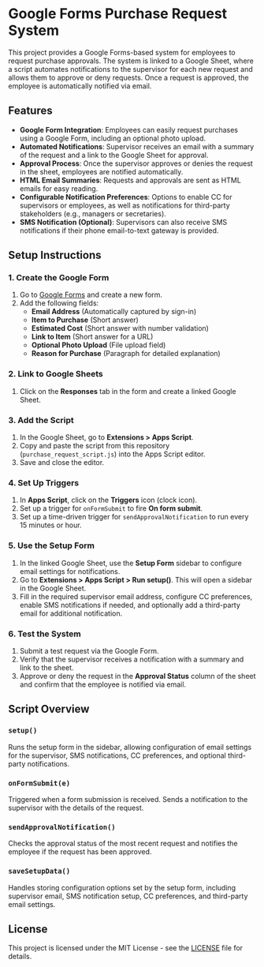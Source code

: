 # Google Forms Purchase Request System

This project provides a Google Forms-based system for employees to request purchase approvals. The system is linked to a Google Sheet, where a script automates notifications to the supervisor for each new request and allows them to approve or deny requests. Once a request is approved, the employee is automatically notified via email.

## Features

- **Google Form Integration**: Employees can easily request purchases using a Google Form, including an optional photo upload.
- **Automated Notifications**: Supervisor receives an email with a summary of the request and a link to the Google Sheet for approval.
- **Approval Process**: Once the supervisor approves or denies the request in the sheet, employees are notified automatically.
- **HTML Email Summaries**: Requests and approvals are sent as HTML emails for easy reading.
- **Configurable Notification Preferences**: Options to enable CC for supervisors or employees, as well as notifications for third-party stakeholders (e.g., managers or secretaries).
- **SMS Notification (Optional)**: Supervisors can also receive SMS notifications if their phone email-to-text gateway is provided.

## Setup Instructions

### 1. Create the Google Form
1. Go to [Google Forms](https://forms.google.com) and create a new form.
2. Add the following fields:
   - **Email Address** (Automatically captured by sign-in)
   - **Item to Purchase** (Short answer)
   - **Estimated Cost** (Short answer with number validation)
   - **Link to Item** (Short answer for a URL)
   - **Optional Photo Upload** (File upload field)
   - **Reason for Purchase** (Paragraph for detailed explanation)

### 2. Link to Google Sheets
1. Click on the **Responses** tab in the form and create a linked Google Sheet.

### 3. Add the Script
1. In the Google Sheet, go to **Extensions > Apps Script**.
2. Copy and paste the script from this repository (`purchase_request_script.js`) into the Apps Script editor.
3. Save and close the editor.

### 4. Set Up Triggers
1. In **Apps Script**, click on the **Triggers** icon (clock icon).
2. Set up a trigger for `onFormSubmit` to fire **On form submit**.
3. Set up a time-driven trigger for `sendApprovalNotification` to run every 15 minutes or hour.

### 5. Use the Setup Form
1. In the linked Google Sheet, use the **Setup Form** sidebar to configure email settings for notifications.
2. Go to **Extensions > Apps Script > Run setup()**. This will open a sidebar in the Google Sheet.
3. Fill in the required supervisor email address, configure CC preferences, enable SMS notifications if needed, and optionally add a third-party email for additional notification.

### 6. Test the System
1. Submit a test request via the Google Form.
2. Verify that the supervisor receives a notification with a summary and link to the sheet.
3. Approve or deny the request in the **Approval Status** column of the sheet and confirm that the employee is notified via email.

## Script Overview

### `setup()`
Runs the setup form in the sidebar, allowing configuration of email settings for the supervisor, SMS notifications, CC preferences, and optional third-party notifications.

### `onFormSubmit(e)`
Triggered when a form submission is received. Sends a notification to the supervisor with the details of the request.

### `sendApprovalNotification()`
Checks the approval status of the most recent request and notifies the employee if the request has been approved.

### `saveSetupData()`
Handles storing configuration options set by the setup form, including supervisor email, SMS notification setup, CC preferences, and third-party email settings.

## License

This project is licensed under the MIT License - see the [LICENSE](LICENSE) file for details.

